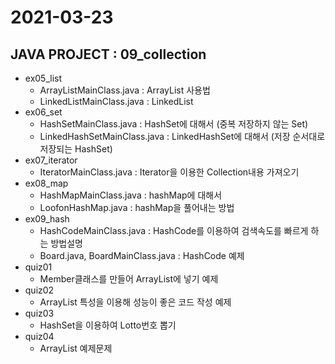 2021-03-23
=========
## JAVA PROJECT : 09_collection
* ex05_list
	* ArrayListMainClass.java : ArrayList 사용법
	* LinkedListMainClass.java : LinkedList
* ex06_set
	* HashSetMainClass.java : HashSet에 대해서 (중복 저장하지 않는 Set)
	* LinkedHashSetMainClass.java : LinkedHashSet에 대해서 (저장 순서대로 저장되는 HashSet)
* ex07_iterator
	* IteratorMainClass.java : Iterator을 이용한 Collection내용 가져오기
* ex08_map
	* HashMapMainClass.java : hashMap에 대해서
	* LoofonHashMap.java : hashMap을 풀어내는 방법
* ex09_hash
	* HashCodeMainClass.java : HashCode를 이용하여 검색속도를 빠르게 하는 방법설명
	* Board.java, BoardMainClass.java : HashCode 예제
* quiz01
	* Member클래스를 만들어 ArrayList에 넣기 예제
* quiz02
	* ArrayList 특성을 이용해 성능이 좋은 코드 작성 예제
* quiz03
	* HashSet을 이용하여 Lotto번호 뽑기
* quiz04
	* ArrayList 예제문제